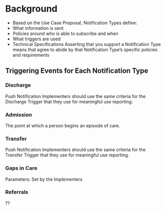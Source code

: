 # Background
* Based on the Use Case Proposal, Notification Types define:
 * What information is sent
 * Policies around who is able to subscribe and when
 * What triggers are used
 * Technical Specifications
Asserting that you support a Notification Type means that agree to abide by that Notification Type’s specific policies and requirements

## Triggering Events for Each Notification Type
### Discharge
Push Notification Implementers should use the same criteria for the Discharge Trigger that they use for meaningful use reporting.

### Admission
The point at which a person begins an episode of care.

### Transfer
Push Notification Implementers should use the same criteria for the Transfer Trigger that they use for meaningful use reporting.

### Gaps in Care
Parameters: Set by the Implementers

### Referrals
??
